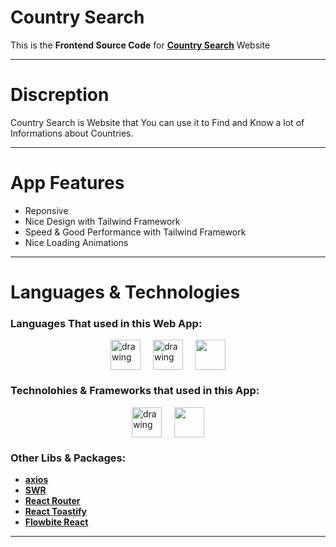 # Country Search

This is the **Frontend Source Code** for [**Country Search**](https://country-search.vercel.app/) Website

---

# Discreption

Country Search is Website that You can use it to Find and Know a lot of Informations about Countries.

---

# App Features

- Reponsive
- Nice Design with Tailwind Framework
- Speed & Good Performance with Tailwind Framework
- Nice Loading Animations

---

# Languages & Technologies

### Languages That used in this Web App:

<div style="display: flex; justify-content: center; align-items: center; gap: 20px;">
  <a href="https://developer.mozilla.org/en-US/docs/Web/HTML"><img src="https://img.icons8.com/color/48/000000/html-5--v1.png" alt="drawing" width="48" height="48"/></a>
  <a href="https://developer.mozilla.org/en-US/docs/Web/CSS?retiredLocale=ar"><img src="https://img.icons8.com/color/48/000000/css3.png" alt="drawing" width="48" height="48"/></a>
  <a href="https://www.javascript.com/"><img src="https://img.icons8.com/color/48/000000/javascript--v2.png" width="48" height="48"/></a>
</div>

### Technolohies & Frameworks that used in this App:

<div style="display: flex; justify-content: center; align-items: center; gap: 20px;">
  <a href="https://reactjs.org/"><img src="https://cdn-icons-png.flaticon.com/512/3334/3334886.png" alt="drawing" width="48" height="48"/></a>
  <a href="https://tailwindcss.com/"><img src="https://tailwindcss.com/_next/static/media/tailwindcss-mark.79614a5f61617ba49a0891494521226b.svg" width="48" height="48"/></a>
</div>

### Other Libs & Packages:

- [**axios**](https://axios-http.com/)
- [**SWR**](https://swr.vercel.app/)
- [**React Router**](https://reactrouter.com/)
- [**React Toastify**](https://fkhadra.github.io/react-toastify/introduction)
- [**Flowbite React**](https://flowbite-react.com/)

---
